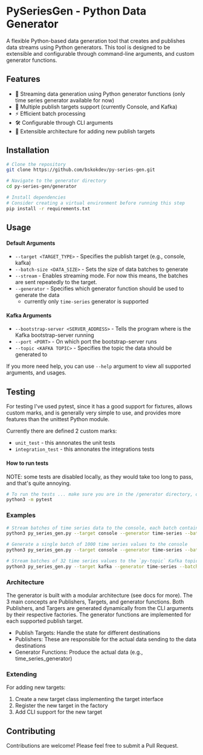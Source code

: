 # PySeriesGen - Python Data Generator
A flexible Python-based data generation tool that creates and publishes data streams using Python generators. This tool is designed to be extensible and configurable through command-line arguments, and custom generator functions.

## Features
- 🔄 Streaming data generation using Python generator functions (only time series generator available for now)
- 🎯 Multiple publish targets support (currently Console, and Kafka)
- ⚡ Efficient batch processing
- 🛠️ Configurable through CLI arguments
- 🔌 Extensible architecture for adding new publish targets

## Installation
```bash
# Clone the repository
git clone https://github.com/bskokdev/py-series-gen.git

# Navigate to the generator directory
cd py-series-gen/generator

# Install dependencies
# Consider creating a virtual environment before running this step
pip install -r requirements.txt
```

## Usage

#### Default Arguments
* `--target <TARGET_TYPE>` - Specifies the publish target (e.g., console, kafka)
* `--batch-size <DATA_SIZE>` - Sets the size of data batches to generate
* `--stream` - Enables streaming mode. For now this means, the batches are sent repeatedly to the target.
* `--generator` - Specifies which generator function should be used to generate the data
    * currently only `time-series` generator is supported

#### Kafka Arguments
* `--bootstrap-server <SERVER_ADDRESS>` - Tells the program where is the Kafka bootstrap-server running
* `--port <PORT>` - On which port the bootstrap-server runs
* `--topic <KAFKA TOPIC>` - Specifies the topic the data should be generated to

If you more need help, you can use `--help` argument to view all supported arguments, and usages.

## Testing 

For testing I've used pytest, since it has a good support for fixtures, allows custom marks, and is generally very simple to use, and provides more features than the unittest Python module. 

Currently there are defined 2 custom marks:
* `unit_test` - this annonates the unit tests
* `integration_test` - this annonates the integrations tests


#### How to run tests
NOTE: some tests are disabled locally, as they would take too long to pass, and that's quite annoying.

```bash
# To run the tests ... make sure you are in the /generator directory, or you will get warnings
python3 -m pytest
```


### Examples
```bash
# Stream batches of time series data to the console, each batch contains 2048 values
python3 py_series_gen.py --target console --generator time-series --batch-size 2048 --stream

# Generate a single batch of 1000 time series values to the console
python3 py_series_gen.py --target console --generator time-series --batch-size 1000

# Stream batches of 32 time series values to the `py-topic` Kafka topic which is present at localhost:9092
python3 py_series_gen.py --target kafka --generator time-series --batch-size 32 --bootstrap-server localhost --port 9092 --topic py-topic --stream
```

### Architecture
The generator is built with a modular architecture (see docs for more). The 3 main concepts are Publishers, Targets, and generator functions. Both Publishers, and Targers are generated dynamically from the CLI arguments by their respective factories. The generator functions are implemented for each supported publish target.

- Publish Targets: Handle the state for different destinations
- Publishers: These are responsible for the actual data sending to the data destinations
- Generator Functions: Produce the actual data (e.g., time_series_generator)

### Extending
For adding new targets:
1. Create a new target class implementing the target interface
2. Register the new target in the factory
3. Add CLI support for the new target

## Contributing
Contributions are welcome! Please feel free to submit a Pull Request.
